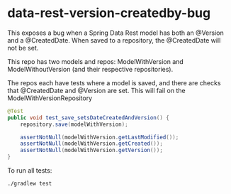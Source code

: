 # data-rest-version-createdby-bug

This exposes a bug when a Spring Data Rest model has both an @Version and a @CreatedDate. When saved to a repository, the @CreatedDate will not be set.

This repo has two models and repos: ModelWithVersion and ModelWithoutVersion (and their respective repositories).

The repos each have tests where a model is saved, and there are checks that @CreatedDate and @Version are set. This will fail on the ModelWithVersionRepository

``` java
@Test
public void test_save_setsDateCreatedAndVersion() {
    repository.save(modelWithVersion);

    assertNotNull(modelWithVersion.getLastModified());
    assertNotNull(modelWithVersion.getCreated());
    assertNotNull(modelWithVersion.getVersion());
}
```

To run all tests:
```bash
./gradlew test
```

